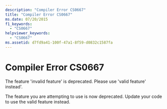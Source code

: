 ```yaml
---
description: "Compiler Error CS0667"
title: "Compiler Error CS0667"
ms.date: 07/20/2015
f1_keywords: 
  - "CS0667"
helpviewer_keywords: 
  - "CS0667"
ms.assetid: d7fd9a41-100f-47a1-8f59-d0832c1587fa
---
```

# Compiler Error CS0667

The feature 'invalid feature' is deprecated. Please use 'valid feature' instead'.  
  
 The feature you are attempting to use is now deprecated. Update your code to use the valid feature instead.
